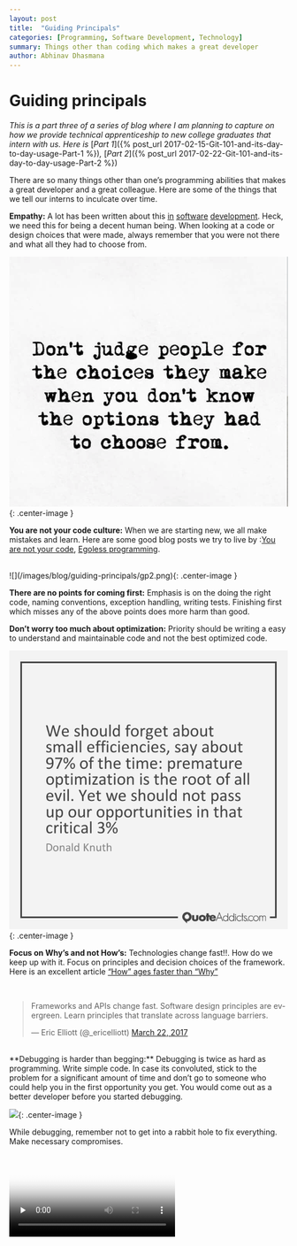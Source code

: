 ```yaml
---
layout: post
title:  "Guiding Principals"
categories: [Programming, Software Development, Technology]
summary: Things other than coding which makes a great developer
author: Abhinav Dhasmana
---
```


# Guiding principals

_This is a part three of a series of blog where I am planning to capture on how we provide technical apprenticeship to new college graduates that intern with us. Here is_ [_Part 1_]({% post_url 2017-02-15-Git-101-and-its-day-to-day-usage-Part-1 %})_,_ [_Part 2_]({% post_url 2017-02-22-Git-101-and-its-day-to-day-usage-Part-2 %})

There are so many things other than one’s programming abilities that makes a great developer and a great colleague. Here are some of the things that we tell our interns to inculcate over time.

**Empathy:** A lot has been written about this [in](http://codingwithempathy.com/2016/05/03/empathy-an-essential-skill-in-software-development/) [software](https://www.oreilly.com/ideas/empathy-the-key-to-a-successful-software-project) [development](https://www.infoq.com/news/2015/06/empathy-development). Heck, we need this for being a decent human being. When looking at a code or design choices that were made, always remember that you were not there and what all they had to choose from.
<br/>

![](/images/blog/guiding-principals/gp1.png){: .center-image }

**You are not your code culture:** When we are starting new, we all make mistakes and learn. Here are some good blog posts we try to live by :[You are not your code](http://www.hanselman.com/blog/YouAreNotYourCode.aspx), [Egoless programming](https://blog.codinghorror.com/egoless-programming-you-are-not-your-job/).

<br/>
![](/images/blog/guiding-principals/gp2.png){: .center-image }

**There are no points for coming first:** Emphasis is on the doing the right code, naming conventions, exception handling, writing tests. Finishing first which misses any of the above points does more harm than good.

**Don’t worry too much about optimization:** Priority should be writing a easy to understand and maintainable code and not the best optimized code.
<br/>

![](/images/blog/guiding-principals/gp3.png){: .center-image }

**Focus on Why’s and not How’s:** Technologies change fast!!. How do we keep up with it. Focus on principles and decision choices of the framework. Here is an excellent article [“How” ages faster than “Why”](https://hackernoon.com/how-ages-faster-than-why-712e25c9eb3b#.lzg6sp605)

<br/>

<blockquote class="twitter-tweet" data-lang="en"><p lang="en" dir="ltr">Frameworks and APIs change fast. Software design principles are evergreen. Learn principles that translate across language barriers.</p>&mdash; Eric Elliott (@_ericelliott) <a href="https://twitter.com/_ericelliott/status/844656223580508160?ref_src=twsrc%5Etfw">March 22, 2017</a></blockquote>
<script async src="https://platform.twitter.com/widgets.js" charset="utf-8"></script>

<br/>
**Debugging is harder than begging:** Debugging is twice as hard as programming. Write simple code. In case its convoluted, stick to the problem for a significant amount of time and don’t go to someone who could help you in the first opportunity you get. You would come out as a better developer before you started debugging.

![](/images/blog/guiding-principals/gp4.png){: .center-image }

While debugging, remember not to get into a rabbit hole to fix everything. Make necessary compromises.

<video id="embedlyVideo_html5_api" class="vjs-tech" preload="none" poster="https://i.imgur.com/rQIb4Vwh.jpg" src="https://i.imgur.com/rQIb4Vw.mp4" loop=""><source src="https://i.imgur.com/rQIb4Vw.mp4" type="video/mp4"></video>

<br/>